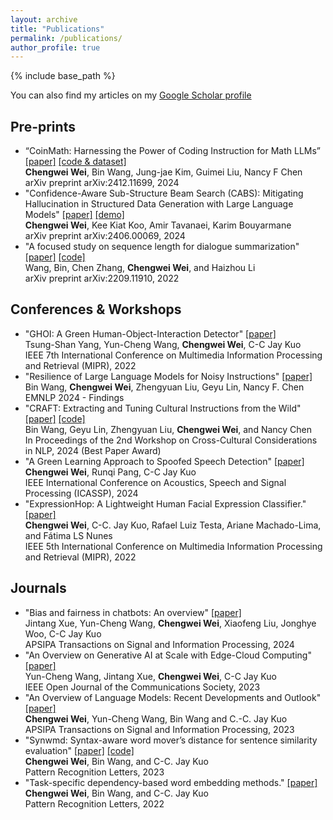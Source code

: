 ```yaml
---
layout: archive
title: "Publications"
permalink: /publications/
author_profile: true
---
```


{% include base_path %}

You can also find my articles on my [Google Scholar profile](https://scholar.google.com/citations?user=v8fXBnwAAAAJ&hl=en)

Pre-prints
---
* “CoinMath: Harnessing the Power of Coding Instruction for Math LLMs” [\[paper\]](https://arxiv.org/pdf/2412.11699) [\[code & dataset\]](https://github.com/amao0o0/CoinMath) \
**Chengwei Wei**, Bin Wang, Jung-jae Kim, Guimei Liu, Nancy F Chen \
arXiv preprint arXiv:2412.11699, 2024
* "Confidence-Aware Sub-Structure Beam Search (CABS): Mitigating Hallucination in Structured Data Generation with Large Language Models" [\[paper\]](https://arxiv.org/pdf/2406.00069) [\[demo\]](https://cabsllm.github.io/) \
**Chengwei Wei**, Kee Kiat Koo, Amir Tavanaei, Karim Bouyarmane \
arXiv preprint arXiv:2406.00069, 2024
* "A focused study on sequence length for dialogue summarization" [\[paper\]](https://arxiv.org/pdf/2209.11910.pdf) [\[code\]](https://github.com/BinWang28/LA-BART) \
Wang, Bin, Chen Zhang, **Chengwei Wei**, and Haizhou Li \
arXiv preprint arXiv:2209.11910, 2022


Conferences & Workshops
---
* "GHOI: A Green Human-Object-Interaction Detector" [\[paper\]](https://ieeexplore.ieee.org/abstract/document/10707821) \
Tsung-Shan Yang, Yun-Cheng Wang, **Chengwei Wei**, C-C Jay Kuo \
IEEE 7th International Conference on Multimedia Information Processing and Retrieval (MIPR), 2022 
* "Resilience of Large Language Models for Noisy Instructions"  [\[paper\]](https://arxiv.org/pdf/2404.09754) \
Bin Wang, **Chengwei Wei**, Zhengyuan Liu, Geyu Lin, Nancy F. Chen \
EMNLP 2024 - Findings
* "CRAFT: Extracting and Tuning Cultural Instructions from the Wild" [\[paper\]](https://aclanthology.org/2024.c3nlp-1.4/) [\[code\]](https://github.com/SeaEval/CRAFT) \
Bin Wang, Geyu Lin, Zhengyuan Liu, **Chengwei Wei**, and Nancy Chen \
In Proceedings of the 2nd Workshop on Cross-Cultural Considerations in NLP, 2024 (Best Paper Award)
* "A Green Learning Approach to Spoofed Speech Detection" [\[paper\]](https://ieeexplore.ieee.org/abstract/document/10448336)\
**Chengwei Wei**, Runqi Pang, C-C Jay Kuo \
IEEE International Conference on Acoustics, Speech and Signal Processing (ICASSP), 2024
* "ExpressionHop: A Lightweight Human Facial Expression Classifier." [\[paper\]](https://ieeexplore.ieee.org/abstract/document/9874677) \
**Chengwei Wei**, C-C. Jay Kuo, Rafael Luiz Testa, Ariane Machado-Lima, and Fátima LS Nunes \
IEEE 5th International Conference on Multimedia Information Processing and Retrieval (MIPR), 2022 


Journals
---
* "Bias and fairness in chatbots: An overview" [\[paper\]](https://www.nowpublishers.com/article/Details/SIP-2023-0064) \
Jintang Xue, Yun-Cheng Wang, **Chengwei Wei**, Xiaofeng Liu, Jonghye Woo, C-C Jay Kuo \
APSIPA Transactions on Signal and Information Processing, 2024
* "An Overview on Generative AI at Scale with Edge-Cloud Computing" [\[paper\]](https://ieeexplore.ieee.org/stamp/stamp.jsp?arnumber=10268594) \
Yun-Cheng Wang, Jintang Xue, **Chengwei Wei**, C-C Jay Kuo \
IEEE Open Journal of the Communications Society, 2023
* "An Overview of Language Models: Recent Developments and Outlook" [\[paper\]](https://www.nowpublishers.com/article/Details/SIP-2023-0010) \
**Chengwei Wei**, Yun-Cheng Wang, Bin Wang and C.-C. Jay Kuo \
APSIPA Transactions on Signal and Information Processing, 2023
* "Synwmd: Syntax-aware word mover’s distance for sentence similarity evaluation" [\[paper\]](https://www.sciencedirect.com/science/article/abs/pii/S0167865523001174) [\[code\]](https://github.com/amao0o0/SynWMD) \
**Chengwei Wei**, Bin Wang, and C-C. Jay Kuo \
Pattern Recognition Letters, 2023
* "Task-specific dependency-based word embedding methods." [\[paper\]](https://www.sciencedirect.com/science/article/abs/pii/S016786552200174X) \
**Chengwei Wei**, Bin Wang, and C-C. Jay Kuo \
Pattern Recognition Letters, 2022

